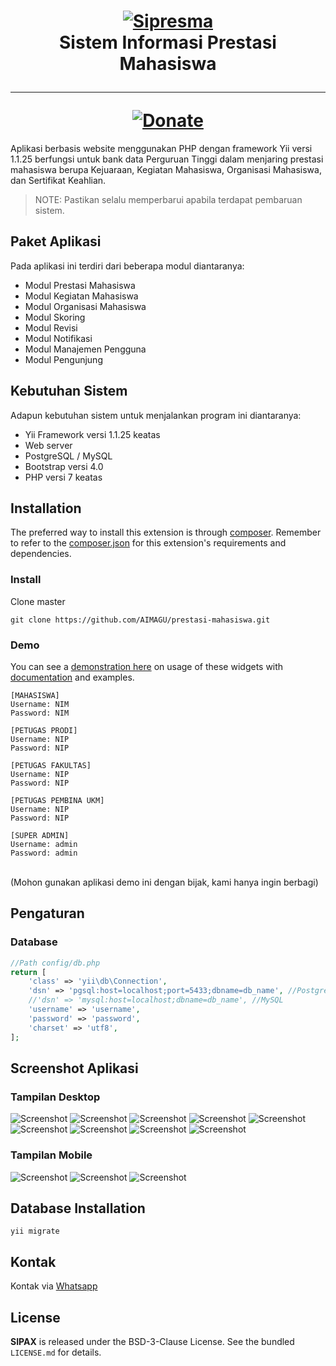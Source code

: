 <h1 align="center">
    <a href="https://presma.uny.ac.id" title="PRESMA" target="_blank">
        <img src="https://presma.uny.ac.id/css/presma_2021/assets/images/logo/logo_presma_2021.png" alt="Sipresma"/>
    </a>
    <br>
    Sistem Informasi Prestasi Mahasiswa
    <hr>
    <a href="https://paypal.me/aimagu"
       title="Donate via Paypal" target="_blank">
        <img src="http://kartik-v.github.io/bootstrap-fileinput-samples/samples/donate.png" alt="Donate"/>
    </a>
</h1>

Aplikasi berbasis website menggunakan PHP dengan framework Yii versi 1.1.25 berfungsi untuk bank data Perguruan Tinggi dalam menjaring prestasi mahasiswa berupa Kejuaraan, Kegiatan Mahasiswa, Organisasi Mahasiswa, dan Sertifikat Keahlian.

> NOTE: Pastikan selalu memperbarui apabila terdapat pembaruan sistem.

## Paket Aplikasi

Pada aplikasi ini terdiri dari beberapa modul diantaranya:

- Modul Prestasi Mahasiswa 
- Modul Kegiatan Mahasiswa
- Modul Organisasi Mahasiswa
- Modul Skoring
- Modul Revisi 
- Modul Notifikasi
- Modul Manajemen Pengguna
- Modul Pengunjung

## Kebutuhan Sistem

Adapun kebutuhan sistem untuk menjalankan program ini diantaranya:
- Yii Framework versi 1.1.25 keatas
- Web server
- PostgreSQL / MySQL
- Bootstrap versi 4.0
- PHP versi 7 keatas

## Installation

The preferred way to install this extension is through [composer](http://getcomposer.org/download/). Remember to refer to the [composer.json](https://github.com/kartik-v/yii2-widgets/blob/master/composer.json) for 
this extension's requirements and dependencies. 

### Install

Clone master

```
git clone https://github.com/AIMAGU/prestasi-mahasiswa.git
```

### Demo
You can see a [demonstration here](https://presma.uny.ac.id) on usage of these widgets with [documentation](https://presma.uny.ac.id/site-page.html?view=panduan) and examples.
<br>
```
[MAHASISWA]
Username: NIM
Password: NIM

[PETUGAS PRODI]
Username: NIP
Password: NIP

[PETUGAS FAKULTAS]
Username: NIP
Password: NIP

[PETUGAS PEMBINA UKM]
Username: NIP
Password: NIP

[SUPER ADMIN]
Username: admin
Password: admin
```
<br>(Mohon gunakan aplikasi demo ini dengan bijak, kami hanya ingin berbagi)

## Pengaturan

### Database
```php
//Path config/db.php
return [
    'class' => 'yii\db\Connection',
	'dsn' => 'pgsql:host=localhost;port=5433;dbname=db_name', //PostgreSQL
	//'dsn' => 'mysql:host=localhost;dbname=db_name', //MySQL
	'username' => 'username',
	'password' => 'password',
	'charset' => 'utf8',
];
```

## Screenshot Aplikasi
### Tampilan Desktop
<img src="https://github.com/AIMAGU/prestasi-mahasiswa/blob/main/screenshot/Screen%20Shot%202022-03-09%20at%2011.37.59.png" alt="Screenshot"/>
<img src="https://github.com/AIMAGU/prestasi-mahasiswa/blob/main/screenshot/Screen%20Shot%202022-03-09%20at%2011.38.02.png" alt="Screenshot"/>
<img src="https://github.com/AIMAGU/sipax/blob/master/screenshot/3.jpg" alt="Screenshot"/>
<img src="https://github.com/AIMAGU/sipax/blob/master/screenshot/4.jpg" alt="Screenshot"/>
<img src="https://github.com/AIMAGU/sipax/blob/master/screenshot/5.jpg" alt="Screenshot"/>
<img src="https://github.com/AIMAGU/sipax/blob/master/screenshot/6.jpg" alt="Screenshot"/>
<img src="https://github.com/AIMAGU/sipax/blob/master/screenshot/7.jpg" alt="Screenshot"/>
<img src="https://github.com/AIMAGU/sipax/blob/master/screenshot/8.jpg" alt="Screenshot"/>
<img src="https://github.com/AIMAGU/sipax/blob/master/screenshot/9.jpg" alt="Screenshot"/>

### Tampilan Mobile
<img src="https://github.com/AIMAGU/sipax/blob/master/screenshot/mobile-1.jpeg" alt="Screenshot"/>
<img src="https://github.com/AIMAGU/sipax/blob/master/screenshot/mobile-2.jpeg" alt="Screenshot"/>
<img src="https://github.com/AIMAGU/sipax/blob/master/screenshot/mobile-3.jpeg" alt="Screenshot"/>

## Database Installation
```
yii migrate
```

## Kontak
Kontak via [Whatsapp](https://api.whatsapp.com/send?phone=6285742974933&text=Saya%20tertarik%20untuk%20membeli%20aplikasi%20SIPRESMA)

## License
**SIPAX** is released under the BSD-3-Clause License. See the bundled `LICENSE.md` for details.
